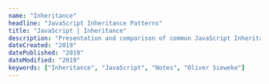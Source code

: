 ```yaml
---
name: "Inheritance" 
headline: "JavaScript Inheritance Patterns"
title: "JavaScript | Inheritance"
description: "Presentation and comparison of common JavaScript Inheritance Patterns."
dateCreated: "2019"
datePublished: "2019"
dateModified: "2019"
keywords: ["Inheritance", "JavaScript", "Notes", "Oliver Sieweke"]
---
```


